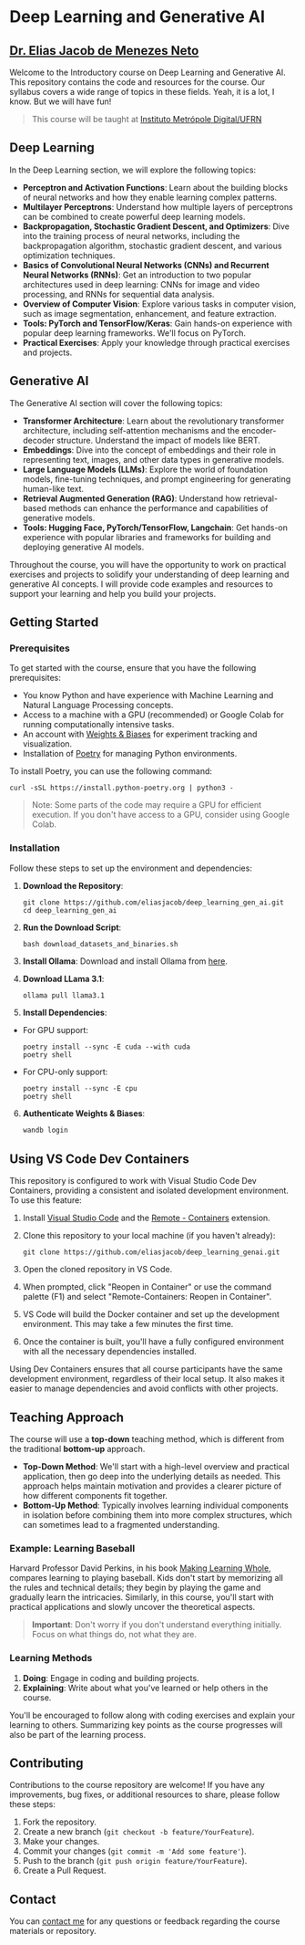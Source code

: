 # Deep Learning and Generative AI
## [Dr. Elias Jacob de Menezes Neto](https://docente.ufrn.br/elias.jacob)
Welcome to the Introductory course on Deep Learning and Generative AI. This repository contains the code and resources for the course. Our syllabus covers a wide range of topics in these fields. Yeah, it is a lot, I know. But we will have fun!

> This course will be taught at [Instituto Metrópole Digital/UFRN](https://portal.imd.ufrn.br/portal/)

## Deep Learning

In the Deep Learning section, we will explore the following topics:

- **Perceptron and Activation Functions**: Learn about the building blocks of neural networks and how they enable learning complex patterns.
- **Multilayer Perceptrons**: Understand how multiple layers of perceptrons can be combined to create powerful deep learning models.
- **Backpropagation, Stochastic Gradient Descent, and Optimizers**: Dive into the training process of neural networks, including the backpropagation algorithm, stochastic gradient descent, and various optimization techniques.
- **Basics of Convolutional Neural Networks (CNNs) and Recurrent Neural Networks (RNNs)**: Get an introduction to two popular architectures used in deep learning: CNNs for image and video processing, and RNNs for sequential data analysis.
- **Overview of Computer Vision**: Explore various tasks in computer vision, such as image segmentation, enhancement, and feature extraction.
- **Tools: PyTorch and TensorFlow/Keras**: Gain hands-on experience with popular deep learning frameworks. We'll focus on PyTorch.
- **Practical Exercises**: Apply your knowledge through practical exercises and projects.

## Generative AI

The Generative AI section will cover the following topics:

- **Transformer Architecture**: Learn about the revolutionary transformer architecture, including self-attention mechanisms and the encoder-decoder structure. Understand the impact of models like BERT.
- **Embeddings**: Dive into the concept of embeddings and their role in representing text, images, and other data types in generative models.
- **Large Language Models (LLMs)**: Explore the world of foundation models, fine-tuning techniques, and prompt engineering for generating human-like text.
- **Retrieval Augmented Generation (RAG)**: Understand how retrieval-based methods can enhance the performance and capabilities of generative models.
- **Tools: Hugging Face, PyTorch/TensorFlow, Langchain**: Get hands-on experience with popular libraries and frameworks for building and deploying generative AI models.

Throughout the course, you will have the opportunity to work on practical exercises and projects to solidify your understanding of deep learning and generative AI concepts. I will provide code examples and resources to support your learning and help you build your projects.

## Getting Started

### Prerequisites

To get started with the course, ensure that you have the following prerequisites:

- You know Python and have experience with Machine Learning and Natural Language Processing concepts.
- Access to a machine with a GPU (recommended) or Google Colab for running computationally intensive tasks.
- An account with [Weights & Biases](https://wandb.ai/) for experiment tracking and visualization.
- Installation of [Poetry](https://python-poetry.org/docs/#installing-with-the-official-installer) for managing Python environments.

To install Poetry, you can use the following command:
```shell
curl -sSL https://install.python-poetry.org | python3 -
``` 

> Note: Some parts of the code may require a GPU for efficient execution. If you don't have access to a GPU, consider using Google Colab.

### Installation

Follow these steps to set up the environment and dependencies:

1. **Download the Repository**:
    ```shell
    git clone https://github.com/eliasjacob/deep_learning_gen_ai.git
    cd deep_learning_gen_ai
    ```

2. **Run the Download Script**:
    ```shell
    bash download_datasets_and_binaries.sh
    ```

3. **Install Ollama**:
   Download and install Ollama from [here](https://ollama.com/download).

4. **Download LLama 3.1**:
    ```bash
    ollama pull llama3.1
    ```

5. **Install Dependencies**:
 - For GPU support:
    ```shell
    poetry install --sync -E cuda --with cuda
    poetry shell
    ```
    
- For CPU-only support:
    ```shell
    poetry install --sync -E cpu
    poetry shell
    ```

6. **Authenticate Weights & Biases**:
    ```bash
    wandb login
    ```

## Using VS Code Dev Containers

This repository is configured to work with Visual Studio Code Dev Containers, providing a consistent and isolated development environment. To use this feature:

1. Install [Visual Studio Code](https://code.visualstudio.com/) and the [Remote - Containers](https://marketplace.visualstudio.com/items?itemName=ms-vscode-remote.remote-containers) extension.

2. Clone this repository to your local machine (if you haven't already):

   ```shell
   git clone https://github.com/eliasjacob/deep_learning_genai.git
   ```

3. Open the cloned repository in VS Code.

4. When prompted, click "Reopen in Container" or use the command palette (F1) and select "Remote-Containers: Reopen in Container".

5. VS Code will build the Docker container and set up the development environment. This may take a few minutes the first time.

6. Once the container is built, you'll have a fully configured environment with all the necessary dependencies installed.

Using Dev Containers ensures that all course participants have the same development environment, regardless of their local setup. It also makes it easier to manage dependencies and avoid conflicts with other projects.


## Teaching Approach

The course will use a **top-down** teaching method, which is different from the traditional **bottom-up** approach. 

- **Top-Down Method**: We'll start with a high-level overview and practical application, then go deep into the underlying details as needed. This approach helps maintain motivation and provides a clearer picture of how different components fit together.
- **Bottom-Up Method**: Typically involves learning individual components in isolation before combining them into more complex structures, which can sometimes lead to a fragmented understanding.

### Example: Learning Baseball
Harvard Professor David Perkins, in his book [Making Learning Whole](https://www.amazon.com/Making-Learning-Whole-Principles-Transform/dp/0470633719), compares learning to playing baseball. Kids don't start by memorizing all the rules and technical details; they begin by playing the game and gradually learn the intricacies. Similarly, in this course, you'll start with practical applications and slowly uncover the theoretical aspects.

> **Important**: Don't worry if you don't understand everything initially. Focus on what things do, not what they are. 

### Learning Methods
1. **Doing**: Engage in coding and building projects.
2. **Explaining**: Write about what you've learned or help others in the course.

You'll be encouraged to follow along with coding exercises and explain your learning to others. Summarizing key points as the course progresses will also be part of the learning process.

## Contributing

Contributions to the course repository are welcome! If you have any improvements, bug fixes, or additional resources to share, please follow these steps:

1. Fork the repository.
2. Create a new branch (`git checkout -b feature/YourFeature`).
3. Make your changes.
4. Commit your changes (`git commit -m 'Add some feature'`).
5. Push to the branch (`git push origin feature/YourFeature`).
6. Create a Pull Request.

## Contact

You can [contact me](elias.jacob@ufrn.br) for any questions or feedback regarding the course materials or repository.

